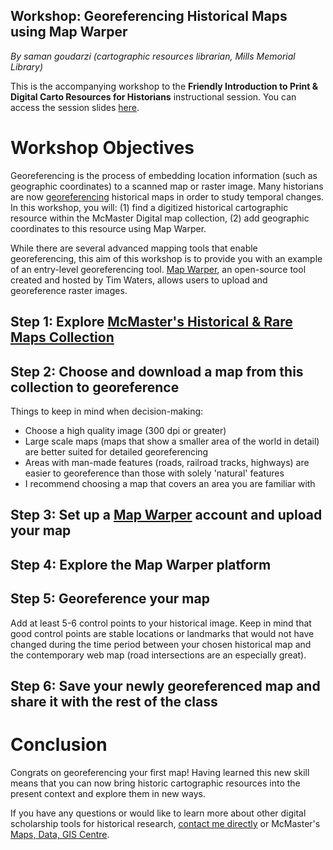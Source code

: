 ## Workshop: Georeferencing Historical Maps using Map Warper
*By saman goudarzi (cartographic resources librarian, Mills Memorial Library)*

This is the accompanying workshop to the **Friendly Introduction to Print & Digital Carto Resources for Historians** instructional session. You can access the session slides [here](https://github.com/samangoudarzi/intromappingtoolsforhistorians/blob/0a992a7a3dfa4206064a9aa59b18c07206b1e508/McMasterPresentation_Final.pdf).

# Workshop Objectives

Georeferencing is the process of embedding location information (such as geographic coordinates) to a scanned map or raster image. Many historians are now [georeferencing](https://en.wikipedia.org/wiki/Georeferencing) historical maps in order to study temporal changes. In this workshop, you will: (1) find a digitized historical cartographic resource within the McMaster Digital map collection, (2) add geographic coordinates to this resource using Map Warper.

While there are several advanced mapping tools that enable georeferencing, this aim of this workshop is to provide you with an example of an entry-level georeferencing tool. [Map Warper](https://mapwarper.net/), an open-source tool created and hosted by Tim Waters, allows users to upload and georeference raster images.

## Step 1: Explore [McMaster's Historical & Rare Maps Collection](https://library.mcmaster.ca/collections/historical-rare-maps)

## Step 2: Choose and download a map from this collection to georeference 

Things to keep in mind when decision-making:

* Choose a high quality image (300 dpi or greater)
* Large scale maps (maps that show a smaller area of the world in detail) are better suited for detailed georeferencing 
* Areas with man-made features (roads, railroad tracks, highways) are easier to georeference than those with solely 'natural' features
* I recommend choosing a map that covers an area you are familiar with

## Step 3: Set up a [Map Warper](https://mapwarper.net/) account and upload your map

## Step 4: Explore the Map Warper platform

## Step 5: Georeference your map

Add at least 5-6 control points to your historical image. Keep in mind that good control points are stable locations or landmarks that would not have changed during the time period between your chosen historical map and the contemporary web map (road intersections are an especially great). 

## Step 6: Save your newly georeferenced map and share it with the rest of the class

# Conclusion

Congrats on georeferencing your first map! Having learned this new skill means that you can now bring historic cartographic resources into the present context and explore them in new ways.

If you have any questions or would like to learn more about other digital scholarship tools for historical research, [contact me directly](mailto:s.g.goudarzi@gmail.com) or  McMaster's [Maps, Data, GIS Centre](https://library.mcmaster.ca/spaces/maps-data-gis).

